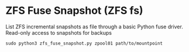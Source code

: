 # ZFS Fuse Snapshot (ZFS fs) 

List ZFS incremental snapshots as file through a basic Python fuse driver.
Read-only access to snapshots for backups

```
sudo python3 zfs_fuse_snapshot.py zpool01 path/to/mountpoint
```
